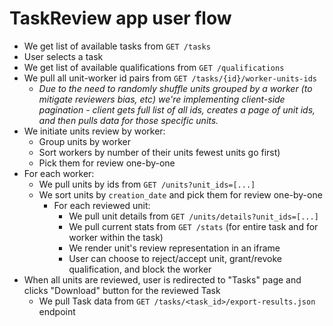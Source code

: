 <!---
  Copyright (c) Meta Platforms and its affiliates.
  This source code is licensed under the MIT license found in the
  LICENSE file in the root directory of this source tree.
-->

# TaskReview app user flow

- We get list of available tasks from `GET /tasks`
- User selects a task
- We get list of available qualifications from `GET /qualifications`
- We pull all unit-worker id pairs from  `GET /tasks/{id}/worker-units-ids`
	- *Due to the need to randomly shuffle units grouped by a worker (to mitigate reviewers bias, etc) we're implementing client-side pagination - client gets full list of all ids, creates a page of unit ids, and then pulls data for those specific units.*
- We initiate units review by worker:
    - Group units by worker
    - Sort workers by number of their units fewest units go first)
    - Pick them for review one-by-one
- For each worker:
	- We pull units by ids from `GET /units?unit_ids=[...]`
	- We sort units by `creation_date` and pick them for review one-by-one
       - For each reviewed unit:
            - We pull unit details from `GET /units/details?unit_ids=[...]`
            - We pull current stats from `GET /stats` (for entire task and for worker within the task)
            - We render unit's review representation in an iframe
            - User can choose to reject/accept unit, grant/revoke qualification, and block the worker
- When all units are reviewed, user is redirected to "Tasks" page and clicks  "Download" button for the reviewed Task
  - We pull Task data from `GET /tasks/<task_id>/export-results.json` endpoint
